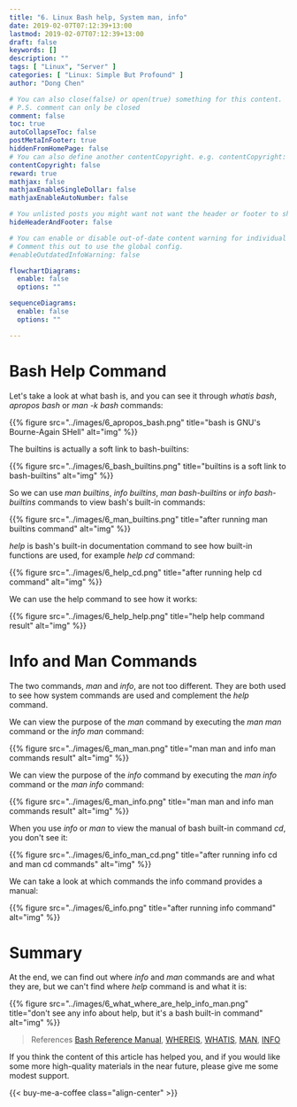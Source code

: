 ```yaml
---
title: "6. Linux Bash help, System man, info"
date: 2019-02-07T07:12:39+13:00
lastmod: 2019-02-07T07:12:39+13:00
draft: false
keywords: []
description: ""
tags: [ "Linux", "Server" ]
categories: [ "Linux: Simple But Profound" ]
author: "Dong Chen"

# You can also close(false) or open(true) something for this content.
# P.S. comment can only be closed
comment: false
toc: true
autoCollapseToc: false
postMetaInFooter: true
hiddenFromHomePage: false
# You can also define another contentCopyright. e.g. contentCopyright: "This is another copyright."
contentCopyright: false
reward: true
mathjax: false
mathjaxEnableSingleDollar: false
mathjaxEnableAutoNumber: false

# You unlisted posts you might want not want the header or footer to show
hideHeaderAndFooter: false

# You can enable or disable out-of-date content warning for individual post.
# Comment this out to use the global config.
#enableOutdatedInfoWarning: false

flowchartDiagrams:
  enable: false
  options: ""

sequenceDiagrams: 
  enable: false
  options: ""

---
```


<!--more-->

# Bash Help Command

Let's take a look at what bash is, and you can see it through *whatis bash*, *apropos bash* or *man -k bash* commands:

{{% figure src="../images/6_apropos_bash.png" title="bash is GNU's Bourne-Again SHell" alt="img" %}}

The builtins is actually a soft link to bash-builtins:

{{% figure src="../images/6_bash_builtins.png" title="builtins is a soft link to bash-builtins" alt="img" %}}

So we can use *man builtins*, *info builtins*, *man bash-builtins* or *info bash-builtins* commands to view bash's built-in commands:

{{% figure src="../images/6_man_builtins.png" title="after running man builtins command" alt="img" %}}

*help* is bash's built-in documentation command to see how built-in functions are used, for example *help cd* command:

{{% figure src="../images/6_help_cd.png" title="after running help cd command" alt="img" %}}

We can use the help command to see how it works:

{{% figure src="../images/6_help_help.png" title="help help command result" alt="img" %}}

# Info and Man Commands

The two commands, *man* and *info*, are not too different. They are both used to see how system commands are used and complement the *help* command.

We can view the purpose of the *man* command by executing the *man man* command or the *info man* command:

{{% figure src="../images/6_man_man.png" title="man man and info man commands result" alt="img" %}}

We can view the purpose of the *info* command by executing the *man info* command or the *man info* command:

{{% figure src="../images/6_man_info.png" title="man man and info man commands result" alt="img" %}}

When you use *info* or *man* to view the manual of bash built-in command *cd*, you don't see it:

{{% figure src="../images/6_info_man_cd.png" title="after running info cd and man cd commands" alt="img" %}}

We can take a look at which commands the info command provides a manual:

{{% figure src="../images/6_info.png" title="after running info command" alt="img" %}}

# Summary

At the end, we can find out where *info* and *man* commands are and what they are, but we can't find where *help* command is and what it is:

{{% figure src="../images/6_what_where_are_help_info_man.png" title="don't see any info about help, but it's a bash built-in command" alt="img" %}}

> References
> [Bash Reference Manual](https://www.gnu.org/software/bash/manual/bash.html),
> [WHEREIS](http://man7.org/linux/man-pages/man1/whereis.1.html),
> [WHATIS](http://man7.org/linux/man-pages/man1/whatis.1.html),
> [MAN](http://man7.org/linux/man-pages/man1/man.1.html),
> [INFO](https://linux.die.net/man/1/info)

If you think the content of this article has helped you, and if you would like some more high-quality materials in the near future, please give me some modest support.

<!-- Buy Me a Coffee Button -->
{{< buy-me-a-coffee class="align-center" >}}
